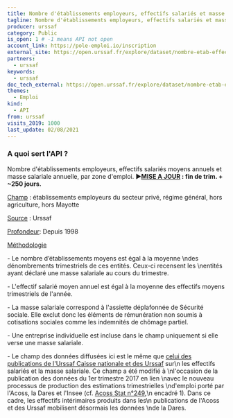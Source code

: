 ```yaml
---
title: Nombre d'établissements employeurs, effectifs salariés et masse salariale du secteur privé, par zone d'emploi (1998-2020)
tagline: Nombre d'établissements employeurs, effectifs salariés et masse salariale du secteur privé, par zone d'emploi (1998-2020)
producer: urssaf
category: Public
is_open: 1 # -1 means API not open
account_link: https://pole-emploi.io/inscription
external_site: https://open.urssaf.fr/explore/dataset/nombre-etab-effectifs-salaries-et-masse-salariale-secteur-prive-zones-emploi/api/
partners:
  - urssaf
keywords:
  - urssaf
doc_tech_external: https://open.urssaf.fr/explore/dataset/nombre-etab-effectifs-salaries-et-masse-salariale-secteur-prive-zones-emploi/api/
themes:
  - Emploi
kind:
  - API
from: urssaf
visits_2019: 1000
last_update: 02/08/2021
---
```


### A quoi sert l'API ?

<p>Nombre d'établissements employeurs, effectifs salariés moyens annuels et masse salariale annuelle, par zone d'emploi. <span style=\"font-family: Arial, sans-serif; font-size: 11pt;\">►</span><b style=\"font-family: inherit; font-size: 0.833rem;\"><u><a href=\"https://open.urssaf.fr/explore/dataset/planning-de-mise-a-jour/table/?sort=date_de_mise_a_jour\" target=\"_blank\">MISE A JOUR</a></u> : fin de trim. + ~250 jours.</b></p><p style='font-family: -apple-system, BlinkMacSystemFont, \"Segoe UI\", Roboto, Helvetica, Arial, sans-serif;'><span style=\"font-family: inherit;\"><u>Champ</u> : établissements employeurs du secteur privé, régime général, hors agriculture, hors Mayotte <br/></span></p><u style=\"font-family: inherit;\">Source</u> : Urssaf<p></p><p><u style=\"font-family: inherit;\">Profondeur</u>: Depuis 1998<br/></p><p></p><p><u>Méthodologie</u></p><p><span style='font-size:7.5pt;font-family:\"Times\",serif;\nmso-fareast-font-family:Times;mso-bidi-font-family:\"Times New Roman\";\nletter-spacing:-.2pt;mso-ansi-language:FR;mso-fareast-language:FR;mso-bidi-language:\nAR-SA'></span>- Le nombre d’établissements moyens est égal à la moyenne \ndes dénombrements trimestriels de ces entités. Ceux-ci recensent les \nentités ayant déclaré une masse salariale au cours du trimestre.<br/></p><p>- L'effectif salarié moyen annuel est égal à la moyenne des effectifs moyens trimestriels de l'année.</p><p>- La masse salariale correspond à l'assiette déplafonnée de Sécurité sociale. Elle exclut donc les éléments de rémunération non soumis à cotisations sociales comme les indemnités de chômage partiel.<br/></p><p>- Une entreprise individuelle est incluse dans le champ uniquement si elle verse une masse salariale.<br/></p><p>- Le champ des données diffusées ici est le même que <a href=\"https://www.acoss.fr/home/observatoire-economique/sources-et-methodologie/methodologie/champ-concurrentiel.html\" target=\"_blank\" title=\"Champ concurrentiel\">celui des publications de l'Urssaf Caisse nationale et des Urssaf</a> sur\n les effectifs salariés et la masse salariale. Ce champ a été modifié à \nl'occasion de la publication des données du 1er trimestre 2017 en lien \navec le nouveau processus de production des estimations trimestrielles \nd'emploi porté par l'Acoss, la Dares et l'Insee (cf. <a href=\"https://www.acoss.fr/files/Publications/Acoss_Stat/Acoss_Stat_249.pdf\" target=\"_blank\" title=\"Acoss_Stat_249.pdf\">Acoss Stat n°249</a>,\n encadré 1). Dans ce cadre, les effectifs intérimaires produits dans les\n publications de l'Acoss et des Urssaf mobilisent désormais les données \nde la Dares. <br/></p><p></p>
